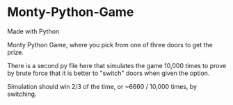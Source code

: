 # Monty-Python-Game
Made with Python

Monty Python Game, where you pick from one of three doors to get the prize.

There is a second py file here that simulates the game 10,000 times to prove by brute force that it is better to "switch" doors when given the option.

Simulation should win 2/3 of the time, or ~6660 / 10,000 times, by switching.
